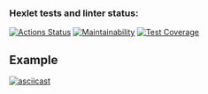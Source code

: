 ### Hexlet tests and linter status:
[![Actions Status](https://github.com/byehard/frontend-project-lvl2/workflows/hexlet-check/badge.svg)](https://github.com/byehard/frontend-project-lvl2/actions)
[![Maintainability](https://api.codeclimate.com/v1/badges/9994e5d5ff1e8a849d0f/maintainability)](https://codeclimate.com/github/byehard/frontend-project-lvl2/maintainability)
[![Test Coverage](https://api.codeclimate.com/v1/badges/9994e5d5ff1e8a849d0f/test_coverage)](https://codeclimate.com/github/byehard/frontend-project-lvl2/test_coverage)

## Example
[![asciicast](https://asciinema.org/a/uiU8zRnNwdb6ZnsetT04YaN0W.svg)](https://asciinema.org/a/uiU8zRnNwdb6ZnsetT04YaN0W)